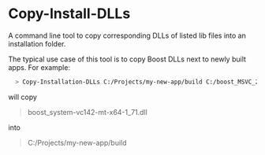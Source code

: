 # Copy-Install-DLLs
A command line tool to copy corresponding DLLs of listed lib files into an installation folder.

The typical use case of this tool is to copy Boost DLLs next to newly built apps.  For example:

```Bash
  > Copy-Installation-DLLs C:/Projects/my-new-app/build C:/boost_MSVC_2019_x64/lib/boost_system-vc142-mt-x64-1_71.lib
```

will copy 

> boost_system-vc142-mt-x64-1_71.dll

into 

> C:/Projects/my-new-app/build
